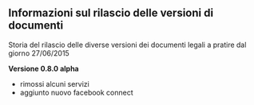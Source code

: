 ## Informazioni sul rilascio delle versioni di documenti

Storia del rilascio delle diverse versioni dei documenti legali a pratire dal giorno 27/06/2015

**Versione 0.8.0 alpha**
* rimossi alcuni servizi
* aggiunto nuovo facebook connect

